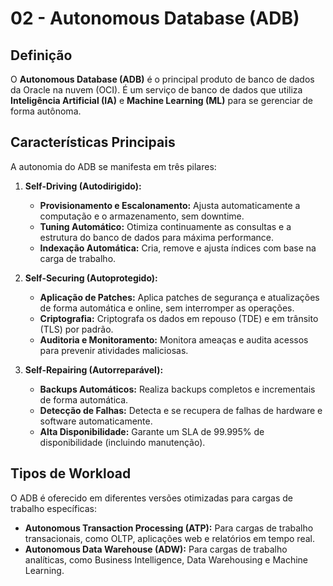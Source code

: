 # 02 - Autonomous Database (ADB)

## Definição

O **Autonomous Database (ADB)** é o principal produto de banco de dados da Oracle na nuvem (OCI). É um serviço de banco de dados que utiliza **Inteligência Artificial (IA)** e **Machine Learning (ML)** para se gerenciar de forma autônoma.

## Características Principais

A autonomia do ADB se manifesta em três pilares:

1.  **Self-Driving (Autodirigido):**
    - **Provisionamento e Escalonamento:** Ajusta automaticamente a computação e o armazenamento, sem downtime.
    - **Tuning Automático:** Otimiza continuamente as consultas e a estrutura do banco de dados para máxima performance.
    - **Indexação Automática:** Cria, remove e ajusta índices com base na carga de trabalho.

2.  **Self-Securing (Autoprotegido):**
    - **Aplicação de Patches:** Aplica patches de segurança e atualizações de forma automática e online, sem interromper as operações.
    - **Criptografia:** Criptografa os dados em repouso (TDE) e em trânsito (TLS) por padrão.
    - **Auditoria e Monitoramento:** Monitora ameaças e audita acessos para prevenir atividades maliciosas.

3.  **Self-Repairing (Autorreparável):**
    - **Backups Automáticos:** Realiza backups completos e incrementais de forma automática.
    - **Detecção de Falhas:** Detecta e se recupera de falhas de hardware e software automaticamente.
    - **Alta Disponibilidade:** Garante um SLA de 99.995% de disponibilidade (incluindo manutenção).

## Tipos de Workload

O ADB é oferecido em diferentes versões otimizadas para cargas de trabalho específicas:
- **Autonomous Transaction Processing (ATP):** Para cargas de trabalho transacionais, como OLTP, aplicações web e relatórios em tempo real.
- **Autonomous Data Warehouse (ADW):** Para cargas de trabalho analíticas, como Business Intelligence, Data Warehousing e Machine Learning.
